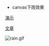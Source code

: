 - canvas下雨效果

[演示](https://code.juejin.cn/pen/7085706140834611234)

[文章](https://juejin.cn/post/7085726452838039566)

![rain.gif](https://p1-juejin.byteimg.com/tos-cn-i-k3u1fbpfcp/17b91590b9e84ade8940af5d516f8301~tplv-k3u1fbpfcp-watermark.image?)